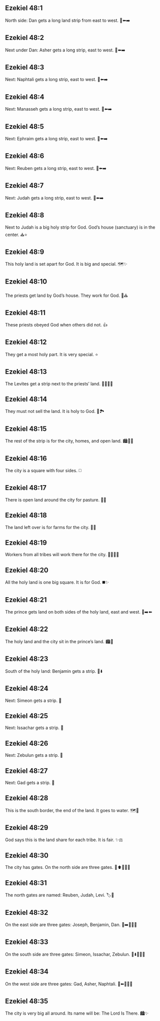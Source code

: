 ## Ezekiel 48:1
North side: Dan gets a long land strip from east to west. 🧭⬅️➡️
## Ezekiel 48:2
Next under Dan: Asher gets a long strip, east to west. 🧭⬅️➡️
## Ezekiel 48:3
Next: Naphtali gets a long strip, east to west. 🧭⬅️➡️
## Ezekiel 48:4
Next: Manasseh gets a long strip, east to west. 🧭⬅️➡️
## Ezekiel 48:5
Next: Ephraim gets a long strip, east to west. 🧭⬅️➡️
## Ezekiel 48:6
Next: Reuben gets a long strip, east to west. 🧭⬅️➡️
## Ezekiel 48:7
Next: Judah gets a long strip, east to west. 🧭⬅️➡️
## Ezekiel 48:8
Next to Judah is a big holy strip for God. God’s house (sanctuary) is in the center. ⛪️⭐️
## Ezekiel 48:9
This holy land is set apart for God. It is big and special. 🗺️✨
## Ezekiel 48:10
The priests get land by God’s house. They work for God. 🙏⛪️
## Ezekiel 48:11
These priests obeyed God when others did not. 👍
## Ezekiel 48:12
They get a most holy part. It is very special. ⭐️
## Ezekiel 48:13
The Levites get a strip next to the priests’ land. 🧍‍♂️🧍‍♀️
## Ezekiel 48:14
They must not sell the land. It is holy to God. 🚫🏞️
## Ezekiel 48:15
The rest of the strip is for the city, homes, and open land. 🏙️🏡🌳
## Ezekiel 48:16
The city is a square with four sides. ◻️
## Ezekiel 48:17
There is open land around the city for pasture. 🐑🌿
## Ezekiel 48:18
The land left over is for farms for the city. 🌾🚜
## Ezekiel 48:19
Workers from all tribes will work there for the city. 👩‍🌾👨‍🌾
## Ezekiel 48:20
All the holy land is one big square. It is for God. ◼️✨
## Ezekiel 48:21
The prince gets land on both sides of the holy land, east and west. 👑➡️⬅️
## Ezekiel 48:22
The holy land and the city sit in the prince’s land. 🏙️👑
## Ezekiel 48:23
South of the holy land: Benjamin gets a strip. 🧭⬇️
## Ezekiel 48:24
Next: Simeon gets a strip. 🧭
## Ezekiel 48:25
Next: Issachar gets a strip. 🧭
## Ezekiel 48:26
Next: Zebulun gets a strip. 🧭
## Ezekiel 48:27
Next: Gad gets a strip. 🧭
## Ezekiel 48:28
This is the south border, the end of the land. It goes to water. 🗺️🌊
## Ezekiel 48:29
God says this is the land share for each tribe. It is fair. ✨⚖️
## Ezekiel 48:30
The city has gates. On the north side are three gates. 🧭⬆️🚪🚪🚪
## Ezekiel 48:31
The north gates are named: Reuben, Judah, Levi. 🏷️🚪
## Ezekiel 48:32
On the east side are three gates: Joseph, Benjamin, Dan. 🧭➡️🚪🚪🚪
## Ezekiel 48:33
On the south side are three gates: Simeon, Issachar, Zebulun. 🧭⬇️🚪🚪🚪
## Ezekiel 48:34
On the west side are three gates: Gad, Asher, Naphtali. 🧭⬅️🚪🚪🚪
## Ezekiel 48:35
The city is very big all around. Its name will be: The Lord Is There. 🏙️✨
